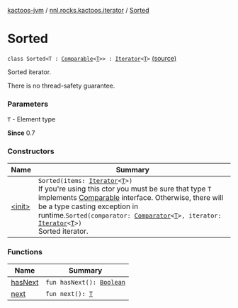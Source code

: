 [kactoos-jvm](../../index.md) / [nnl.rocks.kactoos.iterator](../index.md) / [Sorted](./index.md)

# Sorted

`class Sorted<T : `[`Comparable`](https://kotlinlang.org/api/latest/jvm/stdlib/kotlin/-comparable/index.html)`<`[`T`](index.md#T)`>> : `[`Iterator`](https://kotlinlang.org/api/latest/jvm/stdlib/kotlin.collections/-iterator/index.html)`<`[`T`](index.md#T)`>` [(source)](https://github.com/neonailol/kactoos/blob/master/kactoos-jvm/src/main/kotlin/nnl/rocks/kactoos/iterator/Sorted.kt#L20)

Sorted iterator.

There is no thread-safety guarantee.

### Parameters

`T` - Element type

**Since**
0.7

### Constructors

| Name | Summary |
|---|---|
| [&lt;init&gt;](-init-.md) | `Sorted(items: `[`Iterator`](https://kotlinlang.org/api/latest/jvm/stdlib/kotlin.collections/-iterator/index.html)`<`[`T`](index.md#T)`>)`<br>If you're using this ctor you must be sure that type `T` implements [Comparable](https://kotlinlang.org/api/latest/jvm/stdlib/kotlin/-comparable/index.html) interface. Otherwise, there will be a type casting exception in runtime.`Sorted(comparator: `[`Comparator`](http://docs.oracle.com/javase/8/docs/api/java/util/Comparator.html)`<`[`T`](index.md#T)`>, iterator: `[`Iterator`](https://kotlinlang.org/api/latest/jvm/stdlib/kotlin.collections/-iterator/index.html)`<`[`T`](index.md#T)`>)`<br>Sorted iterator. |

### Functions

| Name | Summary |
|---|---|
| [hasNext](has-next.md) | `fun hasNext(): `[`Boolean`](https://kotlinlang.org/api/latest/jvm/stdlib/kotlin/-boolean/index.html) |
| [next](next.md) | `fun next(): `[`T`](index.md#T) |
